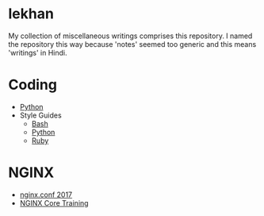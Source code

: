 # lekhan

My collection of miscellaneous writings comprises
this repository. I named the repository this way
because 'notes' seemed too generic and this
means 'writings' in Hindi.

# Coding

* [Python](python/README.md)
* Style Guides
  * [Bash](style_guide_bash.md)
  * [Python](style_guide_python.md)
  * [Ruby](style_guide_ruby.md)

# NGINX

* [nginx.conf 2017](nginx/nginx_conf_2017/README.md)
* [NGINX Core Training](nginx/nginx_core/README.md)
